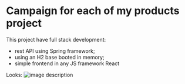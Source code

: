 # Campaign for each of my products project

This project have full stack development:

- rest API using Spring framework;
- using an H2 base booted in memory;
- simple frontend in any JS framework React

Looks:
![image description](../img/campaignPage.png)
